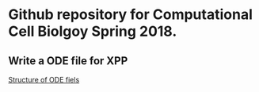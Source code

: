 # Github repository for Computational Cell Biolgoy Spring 2018.
## Write a ODE file for XPP
[Structure of ODE fiels](http://www.math.pitt.edu/~bard/xpp/help/xppodes.html) 